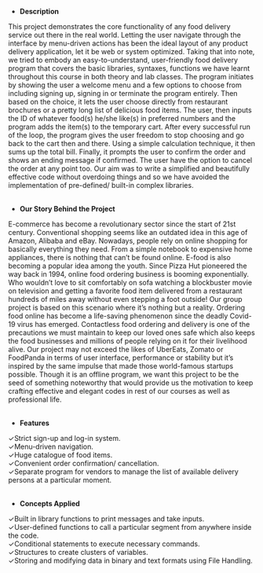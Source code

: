 - **Description**

This project demonstrates the core functionality of any food delivery service out there in the real world. Letting the user navigate through the interface by menu-driven actions has been the ideal layout of any product delivery application, let it be web or system optimized. Taking that into note, we tried to embody an easy-to-understand, user-friendly food delivery program that covers the basic libraries, syntaxes, functions we have learnt throughout this course in both theory and lab classes. The program initiates by showing the user a welcome menu and a few options to choose from including signing up, signing in or terminate the program entirely. Then based on the choice, it lets the user choose directly from restaurant brochures or a pretty long list of delicious food items. The user, then inputs the ID of whatever food(s) he/she like(s) in preferred numbers and the program adds the item(s) to the temporary cart. After every successful run of the loop, the program gives the user freedom to stop choosing and go back to the cart then and there. Using a simple calculation technique, it then sums up the total bill. Finally, it prompts the user to confirm the order and shows an ending message if confirmed. The user have the option to cancel the order at any point too. Our aim was to write a simplified and beautifully effective code without overdoing things and so we have avoided the implementation of pre-defined/ built-in complex libraries.<br/><br/>

- **Our Story Behind the Project**

E-commerce has become a revolutionary sector since the start of 21st century. Conventional shopping seems like an outdated idea in this age of Amazon, Alibaba and eBay. Nowadays, people rely on online shopping for basically everything they need. From a simple notebook to expensive home appliances, there is nothing that can’t be found online. E-food is also becoming a popular idea among the youth. Since Pizza Hut pioneered the way back in 1994, online food ordering business is booming exponentially. Who wouldn’t love to sit comfortably on sofa watching a blockbuster movie on television and getting a favorite food item delivered from a restaurant hundreds of miles away without even stepping a foot outside! Our group project is based on this scenario where it’s nothing but a reality. Ordering food online has become a life-saving phenomenon since the deadly Covid-19 virus has emerged. Contactless food ordering and delivery is one of the precautions we must maintain to keep our loved ones safe which also keeps the food businesses and millions of people relying on it for their livelihood alive. Our project may not exceed the likes of UberEats, Zomato or FoodPanda in terms of user interface, performance or stability but it’s inspired by the same impulse that made those world-famous startups possible. Though it is an offline program, we want this project to be the seed of something noteworthy that would provide us the motivation to keep crafting effective and elegant codes in rest of our courses as well as professional life.<br/><br/>

- **Features**

✓Strict sign-up and log-in system.<br/>
✓Menu-driven navigation.<br/>
✓Huge catalogue of food items.<br/>
✓Convenient order confirmation/ cancellation.<br/>
✓Separate program for vendors to manage the list of available delivery persons at a particular moment.<br/><br/>

- **Concepts Applied**

✓Built in library functions to print messages and take inputs.<br/> 
✓User-defined functions to call a particular segment from anywhere inside the code.<br/>
✓Conditional statements to execute necessary commands.<br/>
✓Structures to create clusters of variables.<br/>
✓Storing and modifying data in binary and text formats using File Handling.<br/>











